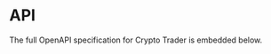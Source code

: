 # API

The full OpenAPI specification for Crypto Trader is embedded below.

<div class="fullwidth">
  <div id="redoc"></div>
</div>

<script src="https://cdn.redoc.ly/redoc/latest/bundles/redoc.standalone.js"></script>
<script>
  document.addEventListener('DOMContentLoaded', function() {
    Redoc.init('../openapi.yaml', {
      hideHostname: true,
      expandResponses: '200,201',
      pathInMiddlePanel: true,
      theme: {
        spacing: { sectionVertical: 12 },
        colors: { primary: { main: '#3f51b5' } },
        typography: { fontSize: '14px' }
      }
    }, document.getElementById('redoc'));
  });
</script>
